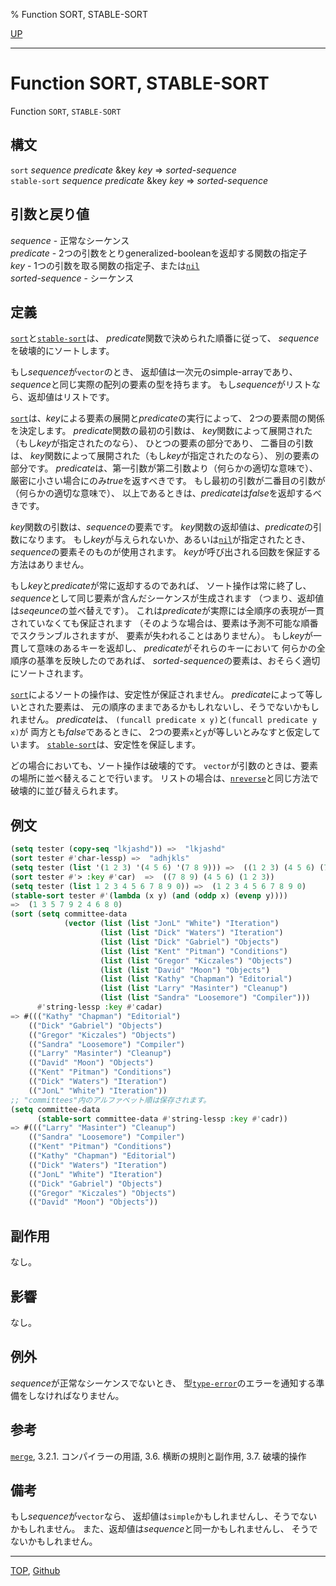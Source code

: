 % Function SORT, STABLE-SORT

[UP](17.3.html)  

---

# Function **SORT, STABLE-SORT**


Function `SORT`, `STABLE-SORT`


## 構文

`sort` *sequence* *predicate* &key *key* => *sorted-sequence*  
`stable-sort` *sequence* *predicate* &key *key* => *sorted-sequence*


## 引数と戻り値

*sequence* - 正常なシーケンス  
*predicate* - 2つの引数をとりgeneralized-booleanを返却する関数の指定子  
*key* - 1つの引数を取る関数の指定子、または[`nil`](5.3.nil-variable.html)  
*sorted-sequence* - シーケンス


## 定義

[`sort`](17.3.sort.html)と[`stable-sort`](17.3.sort.html)は、
*predicate*関数で決められた順番に従って、
*sequence*を破壊的にソートします。

もし*sequence*が`vector`のとき、
返却値は一次元のsimple-arrayであり、
*sequence*と同じ実際の配列の要素の型を持ちます。
もし*sequence*がリストなら、返却値はリストです。

[`sort`](17.3.sort.html)は、*key*による要素の展開と*predicate*の実行によって、
2つの要素間の関係を決定します。
*predicate*関数の最初の引数は、
*key*関数によって展開された（もし*key*が指定されたのなら）、
ひとつの要素の部分であり、
二番目の引数は、
*key*関数によって展開された（もし*key*が指定されたのなら）、
別の要素の部分です。
*predicate*は、第一引数が第二引数より（何らかの適切な意味で）、
厳密に小さい場合にのみ*true*を返すべきです。
もし最初の引数が二番目の引数が（何らかの適切な意味で）、
以上であるときは、*predicate*は*false*を返却するべきです。

*key*関数の引数は、*sequence*の要素です。
*key*関数の返却値は、*predicate*の引数になります。
もし*key*が与えられないか、あるいは[`nil`](5.3.nil-variable.html)が指定されたとき、
*sequence*の要素そのものが使用されます。
*key*が呼び出される回数を保証する方法はありません。

もし*key*と*predicate*が常に返却するのであれば、
ソート操作は常に終了し、
*sequence*として同じ要素が含んだシーケンスが生成されます
（つまり、返却値は*seqeunce*の並べ替えです）。
これは*predicate*が実際には全順序の表現が一貫されていなくても保証されます
（そのような場合は、要素は予測不可能な順番でスクランブルされますが、
要素が失われることはありません）。
もし*key*が一貫して意味のあるキーを返却し、
*predicate*がそれらのキーにおいて
何らかの全順序の基準を反映したのであれば、
*sorted-sequence*の要素は、おそらく適切にソートされます。

[`sort`](17.3.sort.html)によるソートの操作は、安定性が保証されません。
*predicate*によって等しいとされた要素は、
元の順序のままであるかもしれないし、そうでないかもしれません。
*predicate*は、
`(funcall predicate x y)`と`(funcall predicate y x)`が
両方とも*false*であるときに、
2つの要素`x`と`y`が等しいとみなすと仮定しています。
[`stable-sort`](17.3.sort.html)は、安定性を保証します。

どの場合においても、ソート操作は破壊的です。
`vector`が引数のときは、要素の場所に並べ替えることで行います。
リストの場合は、[`nreverse`](17.3.reverse.html)と同じ方法で
破壊的に並び替えられます。


## 例文

```lisp
(setq tester (copy-seq "lkjashd")) =>  "lkjashd"
(sort tester #'char-lessp) =>  "adhjkls"
(setq tester (list '(1 2 3) '(4 5 6) '(7 8 9))) =>  ((1 2 3) (4 5 6) (7 8 9))
(sort tester #'> :key #'car)  =>  ((7 8 9) (4 5 6) (1 2 3)) 
(setq tester (list 1 2 3 4 5 6 7 8 9 0)) =>  (1 2 3 4 5 6 7 8 9 0)
(stable-sort tester #'(lambda (x y) (and (oddp x) (evenp y))))
=>  (1 3 5 7 9 2 4 6 8 0)
(sort (setq committee-data
            (vector (list (list "JonL" "White") "Iteration")
                    (list (list "Dick" "Waters") "Iteration")
                    (list (list "Dick" "Gabriel") "Objects")
                    (list (list "Kent" "Pitman") "Conditions")
                    (list (list "Gregor" "Kiczales") "Objects")
                    (list (list "David" "Moon") "Objects")
                    (list (list "Kathy" "Chapman") "Editorial")
                    (list (list "Larry" "Masinter") "Cleanup")
                    (list (list "Sandra" "Loosemore") "Compiler")))
      #'string-lessp :key #'cadar)
=> #((("Kathy" "Chapman") "Editorial")
    (("Dick" "Gabriel") "Objects")
    (("Gregor" "Kiczales") "Objects")
    (("Sandra" "Loosemore") "Compiler")
    (("Larry" "Masinter") "Cleanup")
    (("David" "Moon") "Objects")
    (("Kent" "Pitman") "Conditions")
    (("Dick" "Waters") "Iteration")
    (("JonL" "White") "Iteration"))
;; "committees"内のアルファベット順は保存されます。
(setq committee-data 
      (stable-sort committee-data #'string-lessp :key #'cadr))
=> #((("Larry" "Masinter") "Cleanup")
    (("Sandra" "Loosemore") "Compiler")
    (("Kent" "Pitman") "Conditions")
    (("Kathy" "Chapman") "Editorial")
    (("Dick" "Waters") "Iteration")
    (("JonL" "White") "Iteration")
    (("Dick" "Gabriel") "Objects")
    (("Gregor" "Kiczales") "Objects")
    (("David" "Moon") "Objects"))
```


## 副作用

なし。


## 影響

なし。


## 例外

*sequence*が正常なシーケンスでないとき、
型[`type-error`](4.4.type-error.html)のエラーを通知する準備をしなければなりません。


## 参考

[`merge`](17.3.merge.html),
3.2.1. コンパイラーの用語,
3.6. 横断の規則と副作用,
3.7. 破壊的操作


## 備考

もし*sequence*が`vector`なら、
返却値は`simple`かもしれませんし、そうでないかもしれません。
また、返却値は*sequence*と同一かもしれませんし、
そうでないかもしれません。


---
[TOP](index.html),  [Github](https://github.com/nptcl/npt-japanese)

